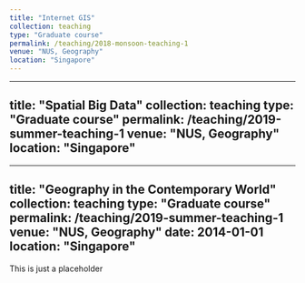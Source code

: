 ```yaml
---
title: "Internet GIS"
collection: teaching
type: "Graduate course"
permalink: /teaching/2018-monsoon-teaching-1
venue: "NUS, Geography"
location: "Singapore"
---
```


---
title: "Spatial Big Data"
collection: teaching
type: "Graduate course"
permalink: /teaching/2019-summer-teaching-1
venue: "NUS, Geography"
location: "Singapore"
---

---
title: "Geography in the Contemporary World"
collection: teaching
type: "Graduate course"
permalink: /teaching/2019-summer-teaching-1
venue: "NUS, Geography"
date: 2014-01-01
location: "Singapore"
---

This is just a placeholder
